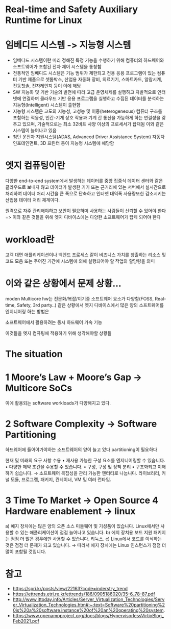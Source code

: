#  Real-time and Safety Auxiliary Runtime for Linux

# 임베디드 시스템 -> 지능형 시스템

- 임베디드 시스템이란 미리 정해진 특정 기능을 수행하기 위해 컴퓨터의 하드웨어와 소프트웨어가 조합된 전자 제어 시스템을 통칭함
- 전통적인 임베디드 시스템은 기능 범위가 제한되고 전용 응용 프로그램이 있는 컴퓨터 기반 제품으로 셋톱박스, 산업용 자동화 장비, 의료기기, 스마트카드, 알람시계, 전동칫솔, 전자레인지 등이 이에 해당
- SW 지능화 및 기반 기술의 발전에 따라 고급 운영체제를 실행하고 자발적으로 인터넷에 연결하며 클라우드 기반 응용 프로그램을 실행하고 수집된 데이터를 분석하는 지능형(Intelligent) 시스템이 출현함
- 지능형 시스템은 고도의 지능성, 고성능 및 이종(heterogeneous) 컴퓨터 구조를 포함하는 적응성, 인간-기계 상호 작용과 기계 간 통신을 가능하게 하는 연결성을 갖추고 있으며, 기술적으로는 최소 32비트 사양 이상의 프로세서가 탑재됨 이와 같은 시스템이 늘어나고 있음
- 첨단 운전자 지원시스템(ADAS, Advanced Driver Assistance System) 자동차 인포테인먼트, 3D 프린터 등이 지능형 시스템에 해당함


# 엣지 컴퓨팅이란
 
 다양한 end-to-end system에서 발생하는 데이터를 중앙 집중식 데이터 센터와 같은 클라우드로 보내지 않고 데이터가 발생한 기기 또는 근거리에 있는 서버에서 실시간으로 처리하여 데이터 처리 시간을 큰 폭으로 단축하고 인터넷 대역폭 사용량또한 감소시키는 산업용 데이터 처리 체계이다.

원격으로 자주 관리해야하고 보안이 필요하며 사용하는 사람들이 신뢰할 수 있어야 한다 => 이와 같은 것들을 위해 엣지 디바이스에는 다양한 소프트웨어가 탑제 되어야 한다

# workload란 

고객 대면 애플리케이션이나 백엔드 프로세스 같이 비즈니스 가치를 창출하는 리소스 및 코드 모음
또는
주어진 기간에 시스템에 의해 실행되어야 할 작업의 할당량을 의미

# 이와 같은 상황에서 문제 상황...

moden Multicore hw는 전문화/복잡/이기종
소프트웨어 요소가 다양함(FOSS, Real-time, Safety, 3rd party..) 같은 상황에서 엣지 디바이스에서 많은 양의 소프트웨어를 엔지니어링 하는 방법은

소프트웨어에서 활용하려는 동시 하드웨어 가속 기능

이것들을 엣지 컴퓨팅에 적용하기 위해 생각해야할 상황들

# The situation

# 1  Moore’s Law +  Moore’s Gap -> Multicore SoCs
이에 활용되는 software workloads가 다양해지고 있다.

# 2 Software Complexity -> Software Partitioning

하드웨어에 들어야가야하는 소프트웨어의 양이 늘고 있다 partitioning이 필요하다

현재 및 미래의 요구 사항 수용
• 재사용 가능한 구성 요소를 엔지니어링할 수 있습니다.
• 다양한 제약 조건을 수용할 수 있습니다.
• 구성, 구성 및 정책 분리
• 구조화되고 이해하기 쉽습니다.
→ 소프트웨어 복잡성을 관리 가능한 엔터티로 나눕니다.
라이브러리, 커널 모듈, 프로그램, 패키지,
컨테이너, VM 및 여러 런타임.

# 3 Time To Market -> Open Source 4 Hardware enablement -> linux

a) 에지 장치에는 많은 양의 오픈 소스 미들웨어 및 기성품이 있습니다.
Linux에서만 사용할 수 있는 애플리케이션이 점점 늘어나고 있습니다.
b) 에지 장치용 보드 지원 패키지는 점점 더 많은 경우에만 사용할 수 있습니다.
리눅스.
c) Linux에서 코드를 이식하는 것은 점점 더 문제가 되고 있습니다.
→ 따라서 에지 장치에는 Linux 인스턴스가 점점 더 많이 포함될 것입니다.

# 참고
- https://spri.kr/posts/view/22163?code=inderstry_trend
- https://ettrends.etri.re.kr/ettrends/186/0905186020/35-6_78-87.pdf
- http://www.ittoday.info/Articles/Server_Virtualization_Technologies/Server_Virtualization_Technologies.htm#:~:text=Software%20partitioning%20is%20a%20software,instance%20of%20an%20operating%20system.
- https://www.openampproject.org/docs/blogs/HypervisorlessVirtioBlog_Feb2021.pdf
